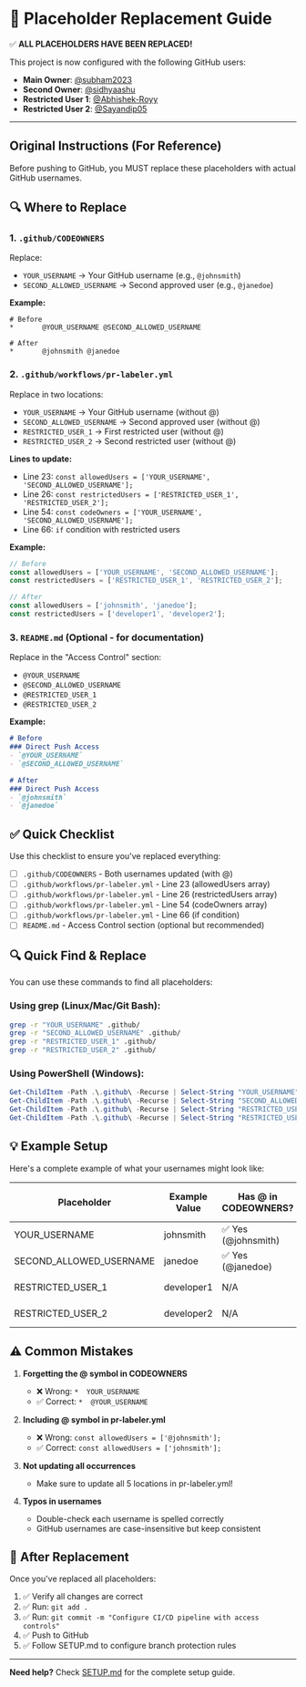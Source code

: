 # 📝 Placeholder Replacement Guide

✅ **ALL PLACEHOLDERS HAVE BEEN REPLACED!**

This project is now configured with the following GitHub users:
- **Main Owner**: [@subham2023](https://github.com/subham2023)
- **Second Owner**: [@sidhyaashu](https://github.com/sidhyaashu)
- **Restricted User 1**: [@Abhishek-Royy](https://github.com/Abhishek-Royy)
- **Restricted User 2**: [@Sayandip05](https://github.com/Sayandip05)

---

## Original Instructions (For Reference)

Before pushing to GitHub, you MUST replace these placeholders with actual GitHub usernames.

## 🔍 Where to Replace

### 1. `.github/CODEOWNERS`
Replace:
- `YOUR_USERNAME` → Your GitHub username (e.g., `@johnsmith`)
- `SECOND_ALLOWED_USERNAME` → Second approved user (e.g., `@janedoe`)

**Example:**
```
# Before
*       @YOUR_USERNAME @SECOND_ALLOWED_USERNAME

# After
*       @johnsmith @janedoe
```

### 2. `.github/workflows/pr-labeler.yml`
Replace in two locations:
- `YOUR_USERNAME` → Your GitHub username (without @)
- `SECOND_ALLOWED_USERNAME` → Second approved user (without @)
- `RESTRICTED_USER_1` → First restricted user (without @)
- `RESTRICTED_USER_2` → Second restricted user (without @)

**Lines to update:**
- Line 23: `const allowedUsers = ['YOUR_USERNAME', 'SECOND_ALLOWED_USERNAME'];`
- Line 26: `const restrictedUsers = ['RESTRICTED_USER_1', 'RESTRICTED_USER_2'];`
- Line 54: `const codeOwners = ['YOUR_USERNAME', 'SECOND_ALLOWED_USERNAME'];`
- Line 66: `if` condition with restricted users

**Example:**
```javascript
// Before
const allowedUsers = ['YOUR_USERNAME', 'SECOND_ALLOWED_USERNAME'];
const restrictedUsers = ['RESTRICTED_USER_1', 'RESTRICTED_USER_2'];

// After
const allowedUsers = ['johnsmith', 'janedoe'];
const restrictedUsers = ['developer1', 'developer2'];
```

### 3. `README.md` (Optional - for documentation)
Replace in the "Access Control" section:
- `@YOUR_USERNAME`
- `@SECOND_ALLOWED_USERNAME`
- `@RESTRICTED_USER_1`
- `@RESTRICTED_USER_2`

**Example:**
```markdown
# Before
### Direct Push Access
- `@YOUR_USERNAME`
- `@SECOND_ALLOWED_USERNAME`

# After
### Direct Push Access
- `@johnsmith`
- `@janedoe`
```

## ✅ Quick Checklist

Use this checklist to ensure you've replaced everything:

- [ ] `.github/CODEOWNERS` - Both usernames updated (with @)
- [ ] `.github/workflows/pr-labeler.yml` - Line 23 (allowedUsers array)
- [ ] `.github/workflows/pr-labeler.yml` - Line 26 (restrictedUsers array)
- [ ] `.github/workflows/pr-labeler.yml` - Line 54 (codeOwners array)
- [ ] `.github/workflows/pr-labeler.yml` - Line 66 (if condition)
- [ ] `README.md` - Access Control section (optional but recommended)

## 🔍 Quick Find & Replace

You can use these commands to find all placeholders:

### Using grep (Linux/Mac/Git Bash):
```bash
grep -r "YOUR_USERNAME" .github/
grep -r "SECOND_ALLOWED_USERNAME" .github/
grep -r "RESTRICTED_USER_1" .github/
grep -r "RESTRICTED_USER_2" .github/
```

### Using PowerShell (Windows):
```powershell
Get-ChildItem -Path .\.github\ -Recurse | Select-String "YOUR_USERNAME"
Get-ChildItem -Path .\.github\ -Recurse | Select-String "SECOND_ALLOWED_USERNAME"
Get-ChildItem -Path .\.github\ -Recurse | Select-String "RESTRICTED_USER_1"
Get-ChildItem -Path .\.github\ -Recurse | Select-String "RESTRICTED_USER_2"
```

## 💡 Example Setup

Here's a complete example of what your usernames might look like:

| Placeholder | Example Value | Has @ in CODEOWNERS? | Has @ in pr-labeler.yml? |
|------------|---------------|----------------------|--------------------------|
| YOUR_USERNAME | johnsmith | ✅ Yes (@johnsmith) | ❌ No (johnsmith) |
| SECOND_ALLOWED_USERNAME | janedoe | ✅ Yes (@janedoe) | ❌ No (janedoe) |
| RESTRICTED_USER_1 | developer1 | N/A | ❌ No (developer1) |
| RESTRICTED_USER_2 | developer2 | N/A | ❌ No (developer2) |

## ⚠️ Common Mistakes

1. **Forgetting the @ symbol in CODEOWNERS**
   - ❌ Wrong: `*  YOUR_USERNAME`
   - ✅ Correct: `*  @YOUR_USERNAME`

2. **Including @ symbol in pr-labeler.yml**
   - ❌ Wrong: `const allowedUsers = ['@johnsmith'];`
   - ✅ Correct: `const allowedUsers = ['johnsmith'];`

3. **Not updating all occurrences**
   - Make sure to update all 5 locations in pr-labeler.yml!

4. **Typos in usernames**
   - Double-check each username is spelled correctly
   - GitHub usernames are case-insensitive but keep consistent

## 🚀 After Replacement

Once you've replaced all placeholders:

1. ✅ Verify all changes are correct
2. ✅ Run: `git add .`
3. ✅ Run: `git commit -m "Configure CI/CD pipeline with access controls"`
4. ✅ Push to GitHub
5. ✅ Follow SETUP.md to configure branch protection rules

---

**Need help?** Check [SETUP.md](SETUP.md) for the complete setup guide.


